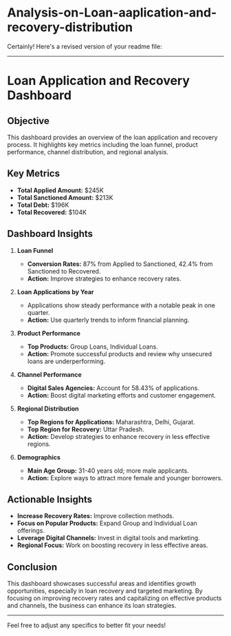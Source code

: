 # Analysis-on-Loan-aaplication-and-recovery-distribution
Certainly! Here's a revised version of your readme file:

---

# Loan Application and Recovery Dashboard

## Objective
This dashboard provides an overview of the loan application and recovery process. It highlights key metrics including the loan funnel, product performance, channel distribution, and regional analysis.

## Key Metrics
- **Total Applied Amount:** $245K
- **Total Sanctioned Amount:** $213K
- **Total Debt:** $196K
- **Total Recovered:** $104K

## Dashboard Insights

1. **Loan Funnel**
   - **Conversion Rates:** 87% from Applied to Sanctioned, 42.4% from Sanctioned to Recovered.
   - **Action:** Improve strategies to enhance recovery rates.

2. **Loan Applications by Year**
   - Applications show steady performance with a notable peak in one quarter.
   - **Action:** Use quarterly trends to inform financial planning.

3. **Product Performance**
   - **Top Products:** Group Loans, Individual Loans.
   - **Action:** Promote successful products and review why unsecured loans are underperforming.

4. **Channel Performance**
   - **Digital Sales Agencies:** Account for 58.43% of applications.
   - **Action:** Boost digital marketing efforts and customer engagement.

5. **Regional Distribution**
   - **Top Regions for Applications:** Maharashtra, Delhi, Gujarat.
   - **Top Region for Recovery:** Uttar Pradesh.
   - **Action:** Develop strategies to enhance recovery in less effective regions.

6. **Demographics**
   - **Main Age Group:** 31-40 years old; more male applicants.
   - **Action:** Explore ways to attract more female and younger borrowers.

## Actionable Insights
- **Increase Recovery Rates:** Improve collection methods.
- **Focus on Popular Products:** Expand Group and Individual Loan offerings.
- **Leverage Digital Channels:** Invest in digital tools and marketing.
- **Regional Focus:** Work on boosting recovery in less effective areas.

## Conclusion
This dashboard showcases successful areas and identifies growth opportunities, especially in loan recovery and targeted marketing. By focusing on improving recovery rates and capitalizing on effective products and channels, the business can enhance its loan strategies.

---

Feel free to adjust any specifics to better fit your needs!
